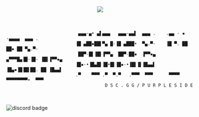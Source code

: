 <h1 align="center">
  <a href="https://git.io/typing-svg">
    <img src="https://readme-typing-svg.herokuapp.com/?lines=Hi+!;Welcome+To+PurpleSide...;A+French+Roleplay+Server+!&center=true&size=30&color=#9370DB">
  </a>
</h1>

<br>

```
                           ▄▄▄·▄• ▄▌▄▄▄   ▄▄▄·▄▄▌  ▄▄▄ .    .▄▄ · ▪  ·▄▄▄▄  ▄▄▄ .
                          ▐█ ▄██▪██▌▀▄ █·▐█ ▄███•  ▀▄.▀·    ▐█ ▀. ██ ██▪ ██ ▀▄.▀·
                           ██▀·█▌▐█▌▐▀▀▄  ██▀·██▪  ▐▀▀▪▄    ▄▀▀▀█▄▐█·▐█· ▐█▌▐▀▀▪▄
                          ▐█▪·•▐█▄█▌▐█•█▌▐█▪·•▐█▌▐▌▐█▄▄▌    ▐█▄▪▐█▐█▌██. ██ ▐█▄▄▌
                          .▀    ▀▀▀ .▀  ▀.▀   .▀▀▀  ▀▀▀      ▀▀▀▀ ▀▀▀▀▀▀▀▀•  ▀▀▀ 
                                     D S C . G G / P U R P L E S I D E
```

<br>

![discord badge](https://img.shields.io/discord/819852637490249738?color=7289DA&label=discord)

